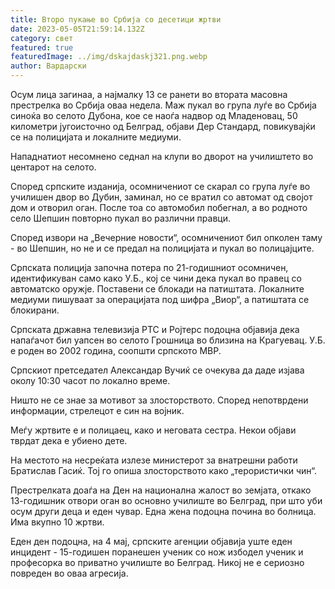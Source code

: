 ```yaml
---
title: Второ пукање во Србија со десетици жртви
date: 2023-05-05T21:59:14.132Z
category: свет
featured: true
featuredImage: ../img/dskajdaskj321.png.webp
author: Вардарски
---
```


Осум лица загинаа, а најмалку 13 се ранети во втората масовна престрелка во Србија оваа недела. Маж пукал во група луѓе во Србија синоќа во селото Дубона, кое се наоѓа надвор од Младеновац, 50 километри југоисточно од Белград, објави Дер Стандард, повикувајќи се на полицијата и локалните медиуми.

Нападнатиот несомнено седнал на клупи во дворот на училиштето во центарот на селото.

Според српските изданија, осомничениот се скарал со група луѓе во училишен двор во Дубин, заминал, но се вратил со автомат од својот дом и отворил оган. После тоа со автомобил побегнал, а во родното село Шепшин повторно пукал во различни правци.

Според извори на „Вечерние новости“, осомничениот бил опколен таму - во Шепшин, но не и се предал на полицијата и пукал во полицајците.

Српската полиција започна потера по 21-годишниот осомничен, идентификуван само како У.Б., кој се чини дека пукал во правец со автоматско оружје. Поставени се блокади на патиштата. Локалните медиуми пишуваат за операцијата под шифра „Виор“, а патиштата се блокирани.

Српската државна телевизија РТС и Ројтерс подоцна објавија дека напаѓачот бил уапсен во селото Грошница во близина на Крагуевац. У.Б. е роден во 2002 година, соопшти српското МВР.

Српскиот претседател Александар Вучиќ се очекува да даде изјава околу 10:30 часот по локално време.

Ништо не се знае за мотивот за злосторството. Според непотврдени информации, стрелецот е син на војник.

Меѓу жртвите е и полицаец, како и неговата сестра. Некои објави тврдат дека е убиено дете.

На местото на несреќата излезе министерот за внатрешни работи Братислав Гасиќ. Тој го опиша злосторството како „терористички чин“.

Престрелката доаѓа на Ден на национална жалост во земјата, откако 13-годишник отвори оган во основно училиште во Белград, при што уби осум други деца и еден чувар. Една жена подоцна почина во болница. Има вкупно 10 жртви.

Еден ден подоцна, на 4 мај, српските агенции објавија уште еден инцидент - 15-годишен поранешен ученик со нож избодел ученик и професорка во приватно училиште во Белград. Никој не е сериозно повреден во оваа агресија.

